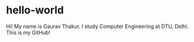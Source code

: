 # hello-world
Hi!
My name is Gaurav Thakur. I study Computer Engineering at DTU, Delhi.
This is my GitHub!
